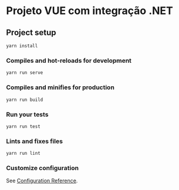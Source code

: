 # Projeto VUE com integração .NET
## Project setup
```
yarn install
```

### Compiles and hot-reloads for development
```oo
yarn run serve
```

### Compiles and minifies for production
```
yarn run build
```

### Run your tests
```
yarn run test
```

### Lints and fixes files
```
yarn run lint
```

### Customize configuration
See [Configuration Reference](https://cli.vuejs.org/config/).
